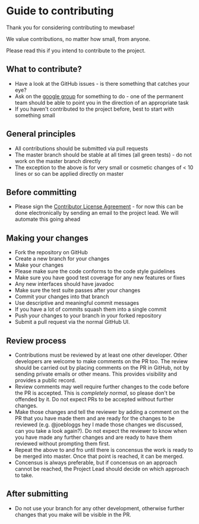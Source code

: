 # Guide to contributing

Thank you for considering contributing to mewbase!

We value contributions, no matter how small, from anyone.

Please read this if you intend to contribute to the project.

## What to contribute?

* Have a look at the GitHub issues - is there something that catches your eye?
* Ask on the [google group](https://groups.google.com/forum/#!forum/mewbase) for something to do - one of the permanent team should be able to point you 
in the direction of an appropriate task
* If you haven't contributed to the project before, best to start with something small

## General principles

* All contributions should be submitted via pull requests
* The master branch should be stable at all times (all green tests) - do not work on the master branch directly
* The exception to the above is for very small or cosmetic changes of < 10 lines or so can be applied directly on master

## Before committing

* Please sign the [Contributor License Agreement](CLA.txt) - for now this can be done electronically by sending an email to the project
lead. We will automate this going ahead

## Making your changes

* Fork the repository on GitHub
* Create a new branch for your changes
* Make your changes
* Please make sure the code conforms to the code style guidelines
* Make sure you have good test coverage for any new features or fixes
* Any new interfaces should have javadoc
* Make sure the test suite passes after your changes
* Commit your changes into that branch
* Use descriptive and meaningful commit messages
* If you have a lot of commits squash them into a single commit
* Push your changes to your branch in your forked repository
* Submit a pull request via the normal GitHub UI.

## Review process

* Contributions must be reviewed by at least one other developer. Other developers are welcome to make comments on the PR too.
The review should be carried out by placing comments on the PR in GitHub, not by sending private emails or other means.
 This provides visibility and provides a public record.
* Review comments may well require further changes to the code before the PR is accepted. This is *completely normal*,
so please don't be offended by it. Do not expect PRs to be accepted without further changes.
* Make those changes and tell the reviewer by adding a comment on the PR that you have made them and are ready for the
changes to be reviewed (e.g. @joebloggs hey I made those changes we discussed, can you take a look again?).
Do not expect the reviewer to know when you have made any further changes and are ready to have them reviewed without
prompting them first.
* Repeat the above to and fro until there is concensus the work is ready to be merged into master. Once that point is
reached, it can be merged.
* Concensus is always preferable, but if concensus on an approach cannot be reached, the Project Lead should decide on
which approach to take.
 
## After submitting

* Do not use your branch for any other development, otherwise further changes that you make will be visible in the PR.


